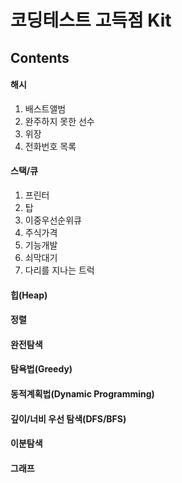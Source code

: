 코딩테스트 고득점 Kit
=================

## Contents
#### 해시
1. 배스트앨범
2. 완주하지 못한 선수
3. 위장
4. 전화번호 목록
#### 스택/큐
1. 프린터
2. 탑
3. 이중우선순위큐
4. 주식가격
5. 기능개발
6. 쇠막대기
7. 다리를 지나는 트럭
#### 힙(Heap)
#### 정렬
#### 완전탐색
#### 탐욕법(Greedy)
#### 동적계획법(Dynamic Programming)
#### 깊이/너비 우선 탐색(DFS/BFS)
#### 이분탐색
#### 그래프



